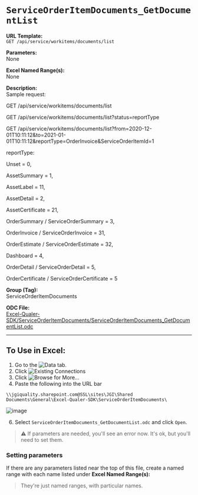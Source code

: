 # `ServiceOrderItemDocuments_GetDocumentList`

**URL Template:**  
`GET /api/service/workitems/documents/list`

**Parameters:**  
None

**Excel Named Range(s):**  
None

**Description:**  
Sample request:
            
GET /api/service/workitems/documents/list
            
GET /api/service/workitems/documents/list?status=reportType
            
GET /api/service/workitems/documents/list?from=2020-12-01T10:11:12&amp;to=2021-01-01T10:11:12&amp;reportType=OrderInvoice&amp;ServiceOrderItemId=1
            
reportType:<br />
Unset = 0,<br />
AssetSummary = 1,<br />
AssetLabel = 11,<br />
AssetDetail = 2,<br />
AssetCertificate = 21,<br />
OrderSummary / ServiceOrderSummary = 3,<br />
OrderInvoice / ServiceOrderInvoice = 31,<br />
OrderEstimate / ServiceOrderEstimate = 32,<br />
Dashboard = 4,<br />
OrderDetail / ServiceOrderDetail = 5,<br />
OrderCertificate / ServiceOrderCertificate = 5<br />

**Group (Tag):**  
ServiceOrderItemDocuments

**ODC File:**  
[Excel-Qualer-SDK/ServiceOrderItemDocuments/ServiceOrderItemDocuments_GetDocumentList.odc](https://github.com/Johnson-Gage-Inspection-Inc/qualer-sdk-odc/blob/main/Excel-Qualer-SDK/ServiceOrderItemDocuments/ServiceOrderItemDocuments_GetDocumentList.odc)

---

To Use in Excel:
---

1. Go to the ![`Data`](https://github.com/user-attachments/assets/da437a70-57b3-4c5b-bb01-4910ece19ed1)
 tab.
3. Click ![Existing Connections](https://github.com/user-attachments/assets/a2f1ed67-b2e0-4c23-ac90-68c870e60289)
4. Click ![`Browse for More...`](https://github.com/user-attachments/assets/8e698494-6865-41e7-b6fa-043aea81809a)
5. Paste the following into the URL bar
```
\\jgiquality.sharepoint.com@SSL\sites\JGI\Shared Documents\General\Excel-Qualer-SDK\ServiceOrderItemDocuments\
```

![image](https://github.com/user-attachments/assets/1e1a8d87-0377-446d-aaf5-d78562991db3)

6. Select `ServiceOrderItemDocuments_GetDocumentList.odc` and click `Open`.

> ⚠️ If parameters are needed, you'll see an error now. It's ok, but you'll need to set them.

### Setting parameters
If there are any parameters listed near the top of this file, create a named range with each name listed under **Excel Named Range(s):**
> They're just named ranges, with particular names.
